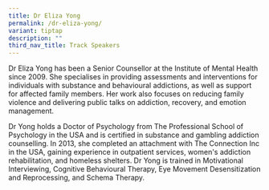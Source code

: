 ```yaml
---
title: Dr Eliza Yong
permalink: /dr-eliza-yong/
variant: tiptap
description: ""
third_nav_title: Track Speakers
---
```

<p></p>
<p>Dr Eliza Yong has been a Senior Counsellor at the Institute of Mental
Health since 2009. She specialises in providing assessments and interventions
for individuals with substance and behavioural addictions, as well as support
for affected family members. Her work also focuses on reducing family violence
and delivering public talks on addiction, recovery, and emotion management.</p>
<p>Dr Yong holds a Doctor of Psychology from The Professional School of Psychology
in the USA and is certified in substance and gambling addiction counselling.
In 2013, she completed an attachment with The Connection Inc in the USA,
gaining experience in outpatient services, women's addiction rehabilitation,
and homeless shelters. Dr Yong is trained in Motivational Interviewing,
Cognitive Behavioural Therapy, Eye Movement Desensitization and Reprocessing,
and Schema Therapy.</p>
<p></p>